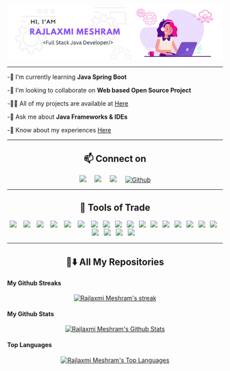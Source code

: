 ![MasterHead(banner1.gif)](banner2.gif)

<!--<p align="left"> <img src="https://komarev.com/ghpvc/?username=rajlaxmimeshram&label=Profile%20views&color=0e75b6&style=flat" alt="rajlaxmimeshram"/> </p>-->
<hr>

-🌱 I’m currently learning **Java Spring Boot**

-👯 I’m looking to collaborate on **Web based Open Source Project**

-👨‍💻 All of my projects are available at [Here](https://github.com/RajlaxmiMeshram)

-💬 Ask me about **Java Frameworks & IDEs**

-📄 Know about my experiences [Here](https://drive.google.com/file/d/1cICQX1x8QjVEAAKTdzqeAyzbAL2EDqNL/view?usp=sharing)

<!--<h3 align="left">Connect with me:</h3>
<p align="left">
<a href="https://twitter.com/@meshramrajlaxmi" target="blank"><img align="center" src="https://raw.githubusercontent.com/rahuldkjain/github-profile-readme-generator/master/src/images/icons/Social/twitter.svg" alt="@meshramrajlaxmi" height="30" width="40" /></a>
<a href="https://linkedin.com/in/www.linkedin.com/in/rajlaxmi024" target="blank"><img align="center" src="https://raw.githubusercontent.com/rahuldkjain/github-profile-readme-generator/master/src/images/icons/Social/linked-in-alt.svg" alt="www.linkedin.com/in/rajlaxmi024" height="30" width="40" /></a>

</p>-->
<hr>
<h2  align="center">📫 Connect on</h2>
<p align="center">
  <a target="_blank"href="https://www.linkedin.com/in/rajlaxmi024/"><img src="https://img.shields.io/badge/linkedin-%230077B5.svg?&style=for-the-badge&logo=linkedin&logoColor=white" /></a>&nbsp;&nbsp;&nbsp;&nbsp;
  <a target="_blank"href="https://twitter.com/meshramrajlaxmi"><img src="https://img.shields.io/badge/twitter-%231DA1F2.svg?&style=for-the-badge&logo=twitter&logoColor=white" /></a>&nbsp;&nbsp;&nbsp;&nbsp;
  <a href="mailto:rajlaxmimeshram024@gmail.com"><img src="https://img.shields.io/badge/Gmail-%23D14836.svg?&style=for-the-badge&logo=gmail&logoColor=white" /></a>&nbsp;&nbsp;&nbsp;&nbsp;
  <a href="https://github.com/RajlaxmiMeshram" target="_blank"><img alt="Github" src="https://img.shields.io/badge/GitHub-%2312100E.svg?&style=for-the-badge&logo=Github&logoColor=white" /></a> 
</p>

<hr>

<h2 align="center"> 🔭 Tools of Trade</h2>
<p align="center">
<img src=https://img.shields.io/badge/C%2B%2B-00599C?style=for-the-badge&logo=c%2B%2B&logoColor=white/>&nbsp;&nbsp;&nbsp;
<img src=https://img.shields.io/badge/C-2980b9?style=for-the-badge&logo=c&logoColor=white/>&nbsp;&nbsp;&nbsp;
<img src=https://img.shields.io/badge/Java-43b02a?style=for-the-badge&logo=java&logoColor=white/>&nbsp;&nbsp;&nbsp;
<img src="https://img.shields.io/badge/PHP-FF6C37?style=for-the-badge&logo=PHP&logoColor=white"/>&nbsp;&nbsp;&nbsp;
  <img src="https://img.shields.io/badge/Javascript-ED8B00?style=for-the-badge&logo=javascript&logoColor=white" />&nbsp;&nbsp;&nbsp;
 <img src="https://img.shields.io/badge/HTML5-14354C?style=for-the-badge&logo=Html5&logoColor=white" />&nbsp;&nbsp;&nbsp;
  <img src="https://img.shields.io/badge/CSS3-39457E?style=for-the-badge&logo=CSS3&logoColor=white" />&nbsp;&nbsp;
<img src="https://img.shields.io/badge/Bootstrap-D24939?style=for-the-badge&logo=Bootstrap&logoColor=white"/>&nbsp;&nbsp;
 <img src=https://img.shields.io/badge/Node.js-43853D?style=for-the-badge&logo=node.js&logoColor=white />&nbsp;&nbsp;
<img src="https://img.shields.io/badge/figma-%23F24E1E.svg?style=for-the-badge&logo=figma&logoColor=white"/>&nbsp;&nbsp;
<img src="https://img.shields.io/badge/Wordpress-21759B?style=for-the-badge&logo=wordpress&logoColor=white"/>&nbsp;&nbsp;
<img src="https://img.shields.io/badge/Spring-56D686?style=for-the-badge&logo=spring&logoColor=white"/>&nbsp;&nbsp;
<img src="https://img.shields.io/badge/MySQL-0078d7?style=for-the-badge&logo=mysql&logoColor=white"/>&nbsp;&nbsp;
<img src="https://img.shields.io/badge/SQLite-07405E?style=for-the-badge&logo=sqlite&logoColor=white"/>&nbsp;&nbsp;
<img src="https://img.shields.io/badge/Git-F05032?style=for-the-badge&logo=git&logoColor=white"/>&nbsp;&nbsp;
<img src="https://img.shields.io/badge/Markdown-000000?style=for-the-badge&logo=markdown&logoColor=white"/>&nbsp;&nbsp;
<img src="https://img.shields.io/badge/Adobe%20XD-470137?style=for-the-badge&logo=Adobe%20XD&logoColor=#FF61F6"/>&nbsp;&nbsp;
<img src="https://img.shields.io/badge/Canva-%2300C4CC.svg?&style=for-the-badge&logo=Canva&logoColor=white"/>&nbsp;&nbsp;
<img src="https://img.shields.io/badge/Figma-F24E1E?style=for-the-badge&logo=figma&logoColor=white"/>&nbsp;&nbsp;
<img src="https://img.shields.io/badge/adobe%20illustrator-%23FF9A00.svg?style=for-the-badge&logo=adobe%20illustrator&logoColor=white"/>&nbsp;&nbsp;
 <img src="https://img.shields.io/badge/adobe%20photoshop-%2331A8FF.svg?style=for-the-badge&logo=adobe%20photoshop&logoColor=white"/>&nbsp;&nbsp;
     
</p>
<hr>
<h2 align="center"> 🔭⬇️ All My Repositories </h2>

####    My Github Streaks

 <p align="center">
    <a href="https://github.com/RajlaxmiMeshram/github-readme-streak-stats">
     <img title="🔥 Get streak stats for your profile at git.io/streak-stats" alt="Rajlaxmi Meshram's streak" src="https://github-readme-streak-stats.herokuapp.com/?user=RajlaxmiMeshram&theme=transparent&hide_border=false"/>
    </a>
</p>

#### My Github Stats
<p align="center">
<a href="https://github.com/RajlaxmiMeshram/github-readme-stats"><img alt="Rajlaxmi Meshram's Github Stats" src="https://github-readme-stats.vercel.app/api?username=RajlaxmiMeshram&show_icons=true&count_private=true&theme=transparent&hide_border=False" /></a>
</p>

#### Top Languages
<p align="center">
<a href="https://github.com/RajlaxmiMeshram/github-readme-stats"><img alt="Rajlaxmi Meshram's Top Languages" src="https://github-readme-stats.vercel.app/api/top-langs/?username=RajlaxmiMeshram&langs_count=8&count_private=true&layout=compact&theme=transparent&hide_border=false" /></a>
</p>




